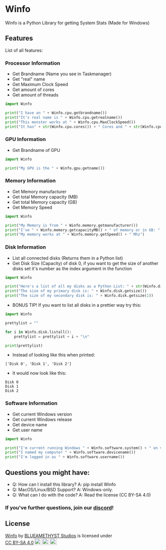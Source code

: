 # Winfo
Winfo is a Python Library for getting System Stats (Made for Windows)

## Features
List of all features:
### Processor Information

- Get Brandname (Name you see in Taskmanager)
- Get "real" name
- Get Maximum Clock Speed
- Get amount of cores
- Get amount of threads

```Python
import Winfo

print("I have an " + Winfo.cpu.getbrandname())
print("It's real name is " + Winfo.cpu.getrealname())
print("This monster works at " + Winfo.cpu.MaxClockSpeed())
print("It has" + str(Winfo.cpu.cores()) + " Cores and " + str(Winfo.cpu.threads) + " Threads")
```

### GPU Information

- Get Brandname of GPU

```Python
import Winfo

print("My GPU is the " + Winfo.gpu.getname())
```

### Memory Information

- Get Memory manufacturer
- Get total Memory capacity (MB)
- Get total Memory capacity (GB)
- Get Memory Speed

```Python
import Winfo

print("My Memory is from " + Winfo.memory.getmanufacturer())
print("I've " + Winfo.memory.getcapacityMB() + " of memory or in GB: " + Winfo.memory.getcapacityGB())
print("My memory works at " + Winfo.memory.getSpeed() + " Mhz")
```

### Disk Information

- List all connected disks (Returns them in a Python list)
- Get Disk Size (Capacity) of disk 0, if you want to get the size of another disks set it's number as the index argument in the function

```Python
import Winfo

print("Here's a list of all my disks as a Python List: " + str(Winfo.disk.listall()))
print("The size of my primary disk is: " + Winfo.disk.getsize())
print("The size of my secondary disk is: " + Winfo.disk.getsize(1))
```

- BONUS TIP! If you want to list all disks in a prettier way try this:

```Python
import Winfo

prettylist = ""

for i in Winfo.disk.listall():
    prettylist = prettylist + i + "\n"

print(prettylist)
```

- Instead of looking like this when printed:

```
['Disk 0', 'Disk 1', 'Disk 2']
```

- It would now look like this:

```
Disk 0
Disk 1
Disk 2

```

### Software Information

- Get current Windows version
- Get current Windows release
- Get device name
- Get user name

```Python
import Winfo

print("I'm current running Windows " + Winfo.software.system() + " on version " + Winfo.software.version())
print("I named my computer " + Winfo.software.devicename())
print("I'm logged in as " + Winfo.software.username())
```
## Questions you might have:

- Q: How can I install this library? A: pip install Winfo
- Q: MacOS/Linux/BSD Support? A: Windows-only.
- Q: What can I do with the code? A: Read the license (CC BY-SA 4.0)

### If you've further questions, join our [discord](https://discord.gg/jDAGR26yXe)!

## License

<p xmlns:cc="http://creativecommons.org/ns#" xmlns:dct="http://purl.org/dc/terms/"><a property="dct:title" rel="cc:attributionURL" href="https://github.com/BLUEAMETHYST-Studios/Winfo">Winfo</a> by <a rel="cc:attributionURL dct:creator" property="cc:attributionName" href="https://blueamethyst.me">BLUEAMETHYST Studios</a> is licensed under <a href="http://creativecommons.org/licenses/by-sa/4.0/?ref=chooser-v1" target="_blank" rel="license noopener noreferrer" style="display:inline-block;">CC BY-SA 4.0<img style="height:22px!important;margin-left:3px;vertical-align:text-bottom;" src="https://mirrors.creativecommons.org/presskit/icons/cc.svg?ref=chooser-v1"><img style="height:22px!important;margin-left:3px;vertical-align:text-bottom;" src="https://mirrors.creativecommons.org/presskit/icons/by.svg?ref=chooser-v1"><img style="height:22px!important;margin-left:3px;vertical-align:text-bottom;" src="https://mirrors.creativecommons.org/presskit/icons/sa.svg?ref=chooser-v1"></a></p>
